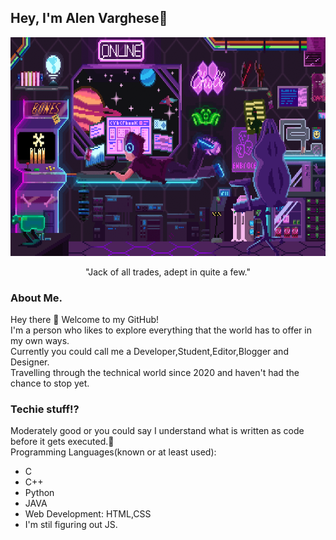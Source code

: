 ## Hey, I'm Alen Varghese👋

<p align="center">
  <img width="660" height="350" src="main.gif">
</p>    


  <p align="center"> "Jack of all trades, adept in quite a few."</p>  

### About Me.  
Hey there 👋 Welcome to my GitHub!  
I'm a person who likes to explore everything that the world has to offer in my own ways.  
Currently you could call me a Developer,Student,Editor,Blogger and Designer.  
Travelling through the technical world since 2020 and haven't had the chance to stop yet.  

### Techie stuff!?

Moderately good or you could say I understand what is written as code before it gets executed.🤞  
Programming Languages(known or at least used):  
- C
- C++
- Python
- JAVA
- Web Development:  HTML,CSS
- I'm stil figuring out JS.
<!--
**Alen983/Alen983** is a ✨ _special_ ✨ repository because its `README.md` (this file) appears on your GitHub profile.

Here are some ideas to get you started:

- 🔭 I’m currently working on ...
- 🌱 I’m currently learning ...
- 👯 I’m looking to collaborate on ...
- 🤔 I’m looking for help with ...
- 💬 Ask me about ...
- 📫 How to reach me: ...
- 😄 Pronouns: ...
- ⚡ Fun fact: ...
-->
